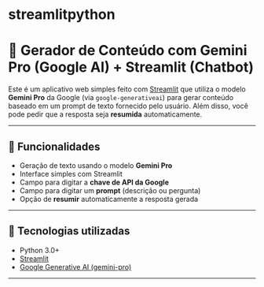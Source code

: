 # streamlitpython

# 🤖 Gerador de Conteúdo com Gemini Pro (Google AI) + Streamlit (Chatbot)

Este é um aplicativo web simples feito com [Streamlit](https://streamlit.io/) que utiliza o modelo **Gemini Pro** da Google (via `google-generativeai`) para gerar conteúdo baseado em um prompt de texto fornecido pelo usuário. Além disso, você pode pedir que a resposta seja **resumida** automaticamente.

---

## 🚀 Funcionalidades

- Geração de texto usando o modelo **Gemini Pro**
- Interface simples com Streamlit
- Campo para digitar a **chave de API da Google**
- Campo para digitar um **prompt** (descrição ou pergunta)
- Opção de **resumir** automaticamente a resposta gerada

---

## 🧰 Tecnologias utilizadas

- Python 3.0+
- [Streamlit](https://streamlit.io/)
- [Google Generative AI (gemini-pro)](https://ai.google.dev/)

---
